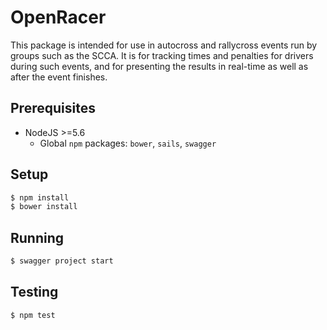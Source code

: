OpenRacer
=========

This package is intended for use in autocross and rallycross events run by
groups such as the SCCA. It is for tracking times and penalties for drivers
during such events, and for presenting the results in real-time as well as after
the event finishes.

Prerequisites
-------------
* NodeJS >=5.6
  * Global `npm` packages: `bower`, `sails`, `swagger`

Setup
-----

```bash
$ npm install
$ bower install
```

Running
-------

```bash
$ swagger project start
```

Testing
-------

```bash
$ npm test
```
